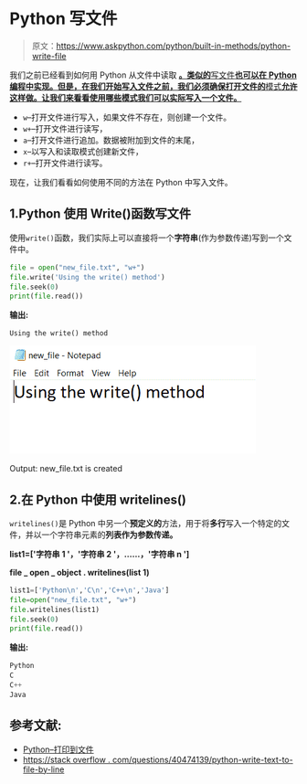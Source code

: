 # Python 写文件

> 原文：<https://www.askpython.com/python/built-in-methods/python-write-file>

我们之前已经看到如何用 Python 从文件中读取 [**。类似的**写文件**也可以在 **Python** 编程中实现。但是，在我们开始写入文件之前，我们必须确保打开文件的**模式**允许这样做。让我们来看看使用哪些模式我们可以实际写入一个文件。**](https://www.askpython.com/python/built-in-methods/python-read-file)

*   `w`–打开文件进行写入，如果文件不存在，则创建一个文件。
*   `w+`–打开文件进行读写，
*   `a`–打开文件进行追加。数据被附加到文件的末尾，
*   `x`–以写入和读取模式创建新文件，
*   `r+`–打开文件进行读写。

现在，让我们看看如何使用不同的方法在 Python 中写入文件。

## 1.Python 使用 Write()函数写文件

使用`write()`函数，我们实际上可以直接将一个**字符串**(作为参数传递)写到一个文件中。

```py
file = open("new_file.txt", "w+")
file.write('Using the write() method')
file.seek(0)
print(file.read())

```

**输出:**

```py
Using the write() method

```

![Write](img/8e1edae58e6b60dd33873e52fd9961c0.png)

Output: new_file.txt is created

## 2.在 Python 中使用 writelines()

`writelines()`是 Python 中另一个**预定义的**方法，用于将**多行**写入一个特定的文件，并以一个字符串元素的**列表作为参数传递。**

**list1=['字符串 1 '，'字符串 2 '，……，'字符串 n ']**

**file _ open _ object . writelines(list 1)**

```py
list1=['Python\n','C\n','C++\n','Java']
file=open("new_file.txt", "w+")
file.writelines(list1)
file.seek(0)
print(file.read())

```

**输出:**

```py
Python
C
C++
Java

```

## **参考文献:**

*   [Python–打印到文件](https://www.askpython.com/python/built-in-methods/python-print-to-file)
*   [https://stack overflow . com/questions/40474139/python-write-text-to-file-by-line](https://stackoverflow.com/questions/40474139/write-text-to-file-line-by-line)